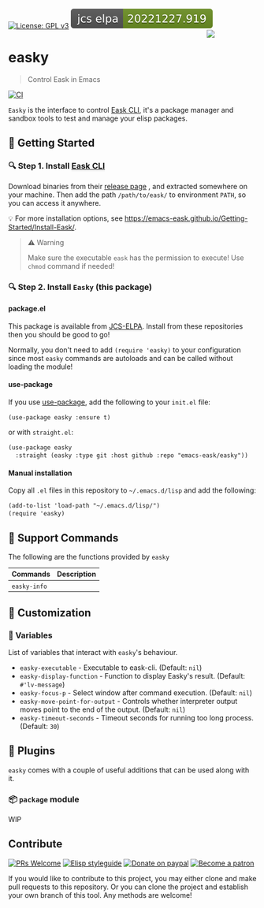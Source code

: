[![License: GPL v3](https://img.shields.io/badge/License-GPL%20v3-blue.svg)](https://www.gnu.org/licenses/gpl-3.0)
[![JCS-ELPA](https://raw.githubusercontent.com/jcs-emacs/badges/master/elpa/v/easky.svg)](https://jcs-emacs.github.io/jcs-elpa/#/easky)
<a href="#"><img align="right" src="https://raw.githubusercontent.com/emacs-eask/cli/master/docs/static/logo.png" width="20%"></a>

# easky
> Control Eask in Emacs

[![CI](https://github.com/emacs-eask/easky/actions/workflows/test.yml/badge.svg)](https://github.com/emacs-eask/easky/actions/workflows/test.yml)

`Easky` is the interface to control [Eask CLI](https://github.com/emacs-eask/cli),
it's a package manager and sandbox tools to test and manage your elisp packages.

## 🔰 Getting Started

### 🔍 Step 1. Install [Eask CLI](https://github.com/emacs-eask/cli)

Download binaries from their [release page](https://github.com/emacs-eask/cli/releases)
, and extracted somewhere on your machine. Then add the path `/path/to/eask/`
to environment `PATH`, so you can access it anywhere.

💡 For more installation options, see https://emacs-eask.github.io/Getting-Started/Install-Eask/.

> ⚠ Warning
>
> Make sure the executable `eask` has the permission to execute! Use `chmod`
> command if needed!

### 🔍 Step 2. Install `Easky` (this package)

#### package.el

This package is available from [JCS-ELPA](https://jcs-emacs.github.io/jcs-elpa/).
Install from these repositories then you should be good to go!

Normally, you don't need to add `(require 'easky)` to your configuration since
most `easky` commands are autoloads and can be called without loading the module!

#### use-package

If you use [use-package](https://www.emacswiki.org/emacs/UsePackage), add the
following to your `init.el` file:

```elisp
(use-package easky :ensure t)
```

or with `straight.el`:

```elisp
(use-package easky
  :straight (easky :type git :host github :repo "emacs-eask/easky"))
```

#### Manual installation

Copy all `.el` files in this repository to `~/.emacs.d/lisp` and add the
following:

```elisp
(add-to-list 'load-path "~/.emacs.d/lisp/")
(require 'easky)
```

## 📇 Support Commands

The following are the functions provided by `easky`

| Commands     | Description |
|--------------|-------------|
| `easky-info` |             |

## 🔧 Customization

### 🧪 Variables

List of variables that interact with `easky`'s behaviour.

- `easky-executable` - Executable to eask-cli. (Default: `nil`)
- `easky-display-function` - Function to display Easky's result. (Default: `#'lv-message`)
- `easky-focus-p` - Select window after command execution. (Default: `nil`)
- `easky-move-point-for-output` - Controls whether interpreter output moves point to the end of the output. (Default: `nil`)
- `easky-timeout-seconds` - Timeout seconds for running too long process. (Default: `30`)

## 🔌 Plugins

`easky` comes with a couple of useful additions that can be used along with it.

### 📦 `package` module

WIP

## Contribute

[![PRs Welcome](https://img.shields.io/badge/PRs-welcome-brightgreen.svg)](http://makeapullrequest.com)
[![Elisp styleguide](https://img.shields.io/badge/elisp-style%20guide-purple)](https://github.com/bbatsov/emacs-lisp-style-guide)
[![Donate on paypal](https://img.shields.io/badge/paypal-donate-1?logo=paypal&color=blue)](https://www.paypal.me/jcs090218)
[![Become a patron](https://img.shields.io/badge/patreon-become%20a%20patron-orange.svg?logo=patreon)](https://www.patreon.com/jcs090218)

If you would like to contribute to this project, you may either
clone and make pull requests to this repository. Or you can
clone the project and establish your own branch of this tool.
Any methods are welcome!
